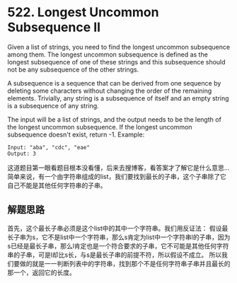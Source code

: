 # 522. Longest Uncommon Subsequence II
Given a list of strings, you need to find the longest uncommon subsequence among them. The longest uncommon subsequence is defined as the longest subsequence of one of these strings and this subsequence should not be any subsequence of the other strings.

A subsequence is a sequence that can be derived from one sequence by deleting some characters without changing the order of the remaining elements. Trivially, any string is a subsequence of itself and an empty string is a subsequence of any string.

The input will be a list of strings, and the output needs to be the length of the longest uncommon subsequence. If the longest uncommon subsequence doesn't exist, return -1.
Example:
```
Input: "aba", "cdc", "eae"
Output: 3
```
这道题目第一眼看题目根本没看懂，后来去搜博客，看答案才了解它是什么意思...
简单来说，有一个由字符串组成的list，我们要找到最长的子串，这个子串除了它自己不能是其他任何字符串的子串。
## 解题思路
首先，这个最长子串必须是这个list中的其中一个字符串。我们用反证法：
假设最长子串为s，它不是list中一个字符串，那么s肯定为list中一个字符串l的子串，因为s已经是最长子串，那么l肯定也是一个符合要求的子串，它不可能是其他任何字符串的子串，可是l却比s长，与s是最长子串的前提不符，所以假设不成立。
所以我们要做的就是一一判断列表中的字符串，找到那个不是任何字符串子串并且最长的那一个，返回它的长度。